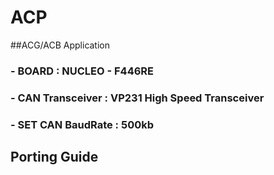 # ACP
##ACG/ACB Application
### - BOARD : NUCLEO - F446RE
### - CAN Transceiver : VP231 High Speed Transceiver
### - SET CAN BaudRate : 500kb

## Porting Guide

